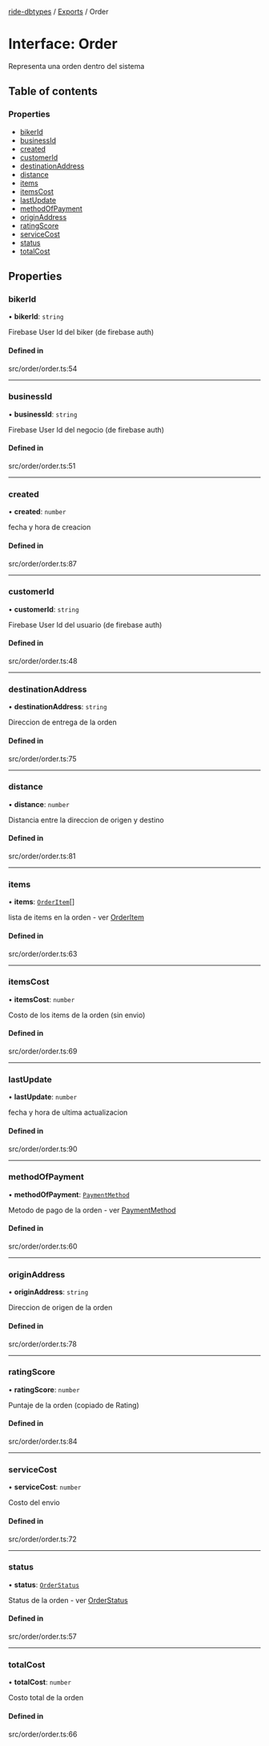 [ride-dbtypes](../README.md) / [Exports](../modules.md) / Order

# Interface: Order

Representa una orden dentro del sistema

## Table of contents

### Properties

- [bikerId](Order.md#bikerid)
- [businessId](Order.md#businessid)
- [created](Order.md#created)
- [customerId](Order.md#customerid)
- [destinationAddress](Order.md#destinationaddress)
- [distance](Order.md#distance)
- [items](Order.md#items)
- [itemsCost](Order.md#itemscost)
- [lastUpdate](Order.md#lastupdate)
- [methodOfPayment](Order.md#methodofpayment)
- [originAddress](Order.md#originaddress)
- [ratingScore](Order.md#ratingscore)
- [serviceCost](Order.md#servicecost)
- [status](Order.md#status)
- [totalCost](Order.md#totalcost)

## Properties

### bikerId

• **bikerId**: `string`

Firebase User Id del biker (de firebase auth)

#### Defined in

src/order/order.ts:54

___

### businessId

• **businessId**: `string`

Firebase User Id del negocio (de firebase auth)

#### Defined in

src/order/order.ts:51

___

### created

• **created**: `number`

fecha y hora de creacion

#### Defined in

src/order/order.ts:87

___

### customerId

• **customerId**: `string`

Firebase User Id del usuario (de firebase auth)

#### Defined in

src/order/order.ts:48

___

### destinationAddress

• **destinationAddress**: `string`

Direccion de entrega de la orden

#### Defined in

src/order/order.ts:75

___

### distance

• **distance**: `number`

Distancia entre la direccion de origen y destino

#### Defined in

src/order/order.ts:81

___

### items

• **items**: [`OrderItem`](OrderItem.md)[]

lista de items en la orden - ver [OrderItem](OrderItem.md)

#### Defined in

src/order/order.ts:63

___

### itemsCost

• **itemsCost**: `number`

Costo de los items de la orden (sin envio)

#### Defined in

src/order/order.ts:69

___

### lastUpdate

• **lastUpdate**: `number`

fecha y hora de ultima actualizacion

#### Defined in

src/order/order.ts:90

___

### methodOfPayment

• **methodOfPayment**: [`PaymentMethod`](../modules.md#paymentmethod)

Metodo de pago de la orden - ver [PaymentMethod](../modules.md#paymentmethod)

#### Defined in

src/order/order.ts:60

___

### originAddress

• **originAddress**: `string`

Direccion de origen de la orden

#### Defined in

src/order/order.ts:78

___

### ratingScore

• **ratingScore**: `number`

Puntaje de la orden (copiado de Rating)

#### Defined in

src/order/order.ts:84

___

### serviceCost

• **serviceCost**: `number`

Costo del envio

#### Defined in

src/order/order.ts:72

___

### status

• **status**: [`OrderStatus`](../modules.md#orderstatus)

Status de la orden - ver [OrderStatus](../modules.md#orderstatus)

#### Defined in

src/order/order.ts:57

___

### totalCost

• **totalCost**: `number`

Costo total de la orden

#### Defined in

src/order/order.ts:66

